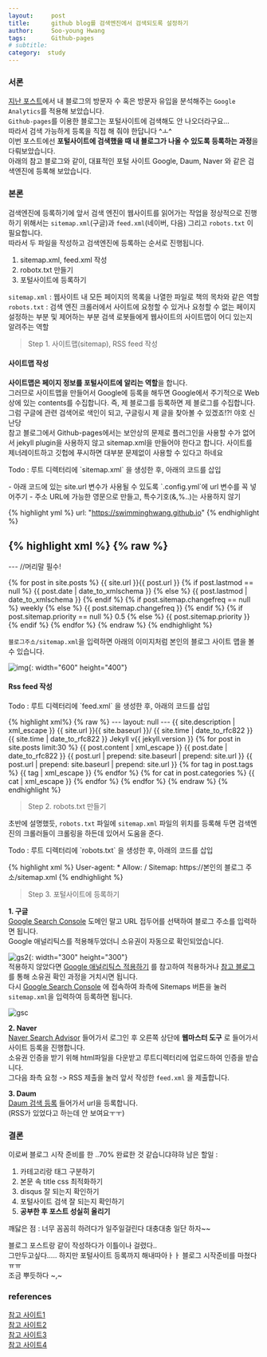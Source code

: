 ```yaml
---
layout:     post
title:      github blog를 검색엔진에서 검색되도록 설정하기
author:     Soo-young Hwang
tags: 		Github-pages
# subtitle:  	
category:  study
---
```


### 서론
[지난 포스트](https://swimminghwang.github.io/study/2020/04/08/githubpages-ga/)에서 내 블로그의 방문자 수 혹은 방문자 유입을 분석해주는 `Google Analytics`를 적용해 보았습니다.    
`Github-pages`를 이용한 블로그는 포털사이트에 검색해도 안 나오더라구요...    
따라서 검색 가능하게 등록을 직접 해 줘야 한답니다 ^ㅗ^    
이번 포스트에선 **포털사이트에 검색했을 때 내 블로그가 나올 수 있도록 등록하는 과정**을 다뤄보았습니다.     
아래의 참고 블로그와 같이, 대표적인 포털 사이트 Google, Daum, Naver 와 같은 검색엔진에 등록해 보았습니다.

### 본론

검색엔진에 등록하기에 앞서 검색 엔진이 웹사이트를 읽어가는 작업을 정상적으로 진행하기 위해서는 `sitemap.xml`(구글)과 `feed.xml`(네이버, 다음) 그리고  `robots.txt` 이 필요합니다.    
따라서 두 파일을 작성하고 검색엔진에 등록하는 순서로 진행됩니다.

1. sitemap.xml, feed.xml 작성
2. robotx.txt 만들기
3. 포털사이트에 등록하기

`sitemap.xml` : 웹사이트 내 모든 페이지의 목록을 나열한 파일로 책의 목차와 같은 역할<br/>`robots.txt` : 검색 엔진 크롤러에서 사이트에 요청할 수 있거나 요청할 수 없는 페이지 설정하는 부분 및 제어하는 부분
검색 로봇들에게 웹사이트의 사이트맵이 어디 있는지 알려주는 역할  

<blockquote>Step 1. 사이트맵(sitemap), RSS feed 작성</blockquote>

#### 사이트맵 작성

**사이트맵은 페이지 정보를 포털사이트에 알리는 역할**을 합니다.        
그러므로 사이트맵을 만들어서 Google에 등록을 해두면 Google에서 주기적으로 Web상에 있는 contents를 수집합니다.   즉, 제 블로그를 등록하면 제 블로그를 수집합니다.   그럼 구글에 관련 검색어로 색인이 되고, 구글링시 제 글을 찾아볼 수 있겠죠!?! 야호 신난당   
참고 블로그에서 Github-pages에서는 보안상의 문제로 플러그인을 사용할 수가 없어서 jekyll plugin을 사용하지 않고 sitemap.xml을 만들어야 한다고 합니다. 사이트를 제너레이트하고 깃헙에 푸시하면 대부분 문제없이 사용할 수 있다고 하네요    

<p><execode>Todo : 루트 디렉터리에 `sitemap.xml` 을 생성한 후, 아래의 코드를 삽입</execode></p>   
- 아래 코드에 있는 site.url 변수가 사용될 수 있도록 `.config.yml`에 url 변수를 꼭 넣어주기    
- 주소 URL에 가능한 영문으로 만들고, 특수기호(&,%..)는 사용하지 않기

{% highlight yml %}
url: "https://swimminghwang.github.io"
{% endhighlight %}


{% highlight xml %}
{% raw %}
---   
--- //머리말 필수!   
<?xml version="1.0" encoding="UTF-8"?>
<urlset xmlns:xsi="http://www.w3.org/2001/XMLSchema-instance" xsi:schemaLocation="http://www.sitemaps.org/schemas/sitemap/0.9 http://www.sitemaps.org/schemas/sitemap/0.9/sitemap.xsd" xmlns="http://www.sitemaps.org/schemas/sitemap/0.9">
  {% for post in site.posts %}
    <url>   
      <loc>{{ site.url }}{{ post.url }}</loc>
      {% if post.lastmod == null %}
        <lastmod>{{ post.date | date_to_xmlschema }}</lastmod>
      {% else %}
        <lastmod>{{ post.lastmod | date_to_xmlschema }}</lastmod>
      {% endif %}
      {% if post.sitemap.changefreq == null %}
        <changefreq>weekly</changefreq>
      {% else %}
        <changefreq>{{ post.sitemap.changefreq }}</changefreq>
      {% endif %}
      {% if post.sitemap.priority == null %}
          <priority>0.5</priority>
      {% else %}
        <priority>{{ post.sitemap.priority }}</priority>
      {% endif %}
    </url>
  {% endfor %}
</urlset>
{% endraw %}
{% endhighlight %}


`블로그주소/sitemap.xml`을 입력하면 아래의 이미지처럼 본인의 블로그 사이트 맵을 볼 수 있습니다.    

![img](http://swimminghwang.github.io/img/sitemap.png){: width="600" height="400"}

#### Rss feed 작성

<p><execode>Todo : 루트 디렉터리에 `feed.xml` 을 생성한 후, 아래의 코드를 삽입</execode></p> 
{% highlight xml%}
{% raw %}
---
layout: null
---
<?xml version="1.0" encoding="UTF-8"?>
<rss version="2.0" xmlns:atom="http://www.w3.org/2005/Atom">
  <channel>
    <title>{{ site.title | xml_escape }}</title>
    <description>{{ site.description | xml_escape }}</description>
    <link>{{ site.url }}{{ site.baseurl }}/</link>
    <atom:link href="{{ "/feed.xml" | prepend: site.baseurl | prepend: site.url }}" rel="self" type="application/rss+xml"/>
    <pubDate>{{ site.time | date_to_rfc822 }}</pubDate>
    <lastBuildDate>{{ site.time | date_to_rfc822 }}</lastBuildDate>
    <generator>Jekyll v{{ jekyll.version }}</generator>
    {% for post in site.posts limit:30 %}
      <item>
        <title>{{ post.title | xml_escape }}</title>
        <description>{{ post.content | xml_escape }}</description>
        <pubDate>{{ post.date | date_to_rfc822 }}</pubDate>
        <link>{{ post.url | prepend: site.baseurl | prepend: site.url }}</link>
        <guid isPermaLink="true">{{ post.url | prepend: site.baseurl | prepend: site.url }}</guid>
        {% for tag in post.tags %}
        <category>{{ tag | xml_escape }}</category>
        {% endfor %}
        {% for cat in post.categories %}
        <category>{{ cat | xml_escape }}</category>
        {% endfor %}
      </item>
    {% endfor %}
  </channel>
</rss>
{% endraw %}
{% endhighlight %}

<blockquote>Step 2. robots.txt 만들기 </blockquote>

초반에 설명했듯, `robots.txt` 파일에 `sitemap.xml` 파일의 위치를 등록해 두면 검색엔진의 크롤러들이 크롤링을 하든데 있어서 도움을 준다. 
<p><execode>Todo : 루트 디렉터리에 `robots.txt` 을 생성한 후, 아래의 코드를 삽입</execode></p> 
{% highlight xml %}
<!--허용할 검색엔진 명
User-agent : Googlebot   
User-agent : NaverBot
-->
User-agent: *    
Allow: / 
<!-- 크롤링이 되지 않았으면 하는 페이지가 있다면
Disallow: /pagename/   
-->
Sitemap: https://본인의 블로그 주소/sitemap.xml
{% endhighlight %}

<blockquote>Step 3. 포털사이트에 등록하기</blockquote>

**1. 구글**   
[Google Search Console](https://search.google.com/search-console/about?hl=ko&utm_source=wmx&utm_medium=wmx-welcome)
도메인 말고 URL 접두어를 선택하여 블로그 주소를 입력하면 됩니다.   
Google 애널리틱스를 적용해두었더니 소유권이 자동으로 확인되었습니다.   

![gs2](https://swimmingHwang.github.io/img/gs2.png){: width="300" height="300"}   
적용하지 않았다면 [Google 애널리틱스 적용하기](https://swimminghwang.github.io/study/2020/04/08/githubpages-ga/) 를 참고하여 적용하거나 [참고 블로그](https://honbabzone.com/jekyll/start-gitHubBlog/#step-9-%EA%B5%AC%EA%B8%80-%EA%B2%80%EC%83%89-%EA%B0%80%EB%8A%A5%ED%95%98%EA%B2%8C-%ED%95%98%EA%B8%B0) 를 통해 소유권 확인 과정을 거치시면 됩니다.     
다시 [Google Search Console](https://search.google.com/search-console/about?hl=ko&utm_source=wmx&utm_medium=wmx-welcome) 에 접속하여 좌측에 Sitemaps 버튼을 눌러 `sitemap.xml`을 입력하여 등록하면 됩니다.    

![gsc](https://swimmingHwang.github.io/img/gsc.png)


**2. Naver**   
[Naver Search Advisor](https://searchadvisor.naver.com/) 들어가서 로그인 후 오른쪽 상단에 **웹마스터 도구** 로 들어가서 사이트 등록을 진행합니다.   
소유권 인증을 받기 위해 html파일을 다운받고 루트디렉터리에 업로드하여 인증을 받습니다.   
그다음 좌측 요청 -> RSS 제출을 눌러 앞서 작성한 `feed.xml` 을 제출합니다.   

**3. Daum**   
[Daum 검색 등록](https://register.search.daum.net/index.daum) 들어가서 url을 등록합니다.   
(RSS가 있었다고 하는데 안 보여요ㅜㅜ)



### 결론
이로써 블로그 시작 준비를 한 ..70% 완료한 것 같습니댜햐햐 
남은 할일 : 
1. 카테고리랑 태그 구분하기
2. 본문 속 title css 최적화하기
3. disqus 잘 되는지 확인하기 
4. 포털사이트 검색 잘 되는지 확인하기 
5. **공부한 후 포스트 성실히 올리기**

깨닳은 점 :
너무 꼼꼼히 하려다가 일주일걸린다 대충대충 일단 하자~~ 

블로그 포스트랑 같이 작성하다가 이틀이나 걸렸다..   
그만두고싶다.....
하지만 포털사이트 등록까지 해내따아ㅏㅏ 블로그 시작준비를 마쳤다 ㅠㅠ   
조금 뿌듯하다 ~,~ 

### references
[참고 사이트1](http://jinyongjeong.github.io/2017/01/13/blog_make_searched/)   
[참고 사이트2](http://dveamer.github.io/homepage/Sitemap.html)   
[참고 사이트3](https://honbabzone.com/jekyll/start-gitHubBlog/#step-9-%EA%B5%AC%EA%B8%80-%EA%B2%80%EC%83%89-%EA%B0%80%EB%8A%A5%ED%95%98%EA%B2%8C-%ED%95%98%EA%B8%B0)     
[참고 사이트4](https://wayhome25.github.io/etc/2017/02/20/google-search-sitemap-jekyll/)

